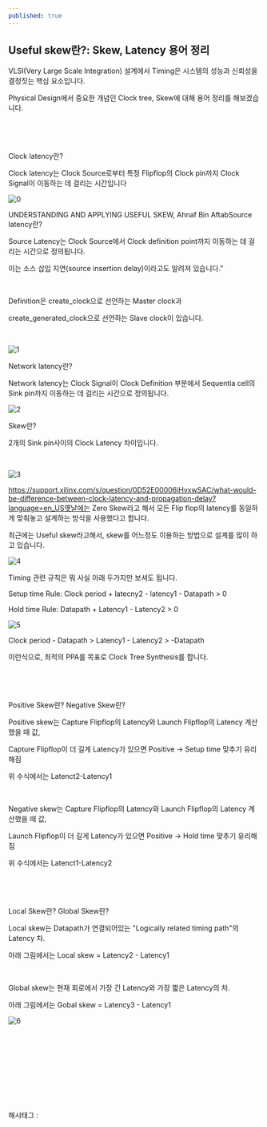 ```yaml
---
published: true
---
```

## Useful skew란?: Skew, Latency 용어 정리

VLSI(Very Large Scale Integration) 설계에서 Timing은 시스템의 성능과 신뢰성을 결정짓는 핵심 요소입니다.

Physical Design에서 중요한 개념인 Clock tree, Skew에 대해 용어 정리를 해보겠습니다.

​

​

Clock latency란?

Clock latency는 Clock Source로부터 특정 Flipflop의 Clock pin까지 Clock Signal이 이동하는 데 걸리는 시간입니다

![0](/asset/img/223525584707/0.png)

UNDERSTANDING AND APPLYING USEFUL SKEW, Ahnaf Bin AftabSource latency란?

Source Latency는 Clock Source에서 Clock definition point까지 이동하는 데 걸리는 시간으로 정의됩니다.

이는 소스 삽입 지연(source insertion delay)이라고도 알려져 있습니다."

​

Definition은 create_clock으로 선언하는 Master clock과

create_generated_clock으로 선언하는 Slave clock이 있습니다.

​

![1](/asset/img/223525584707/1.png)

Network latency란?

Network latency는 Clock Signal이 Clock Definition 부분에서 Sequentia cell의 Sink pin까지 이동하는 데 걸리는 시간으로 정의됩니다.

![2](/asset/img/223525584707/2.png)

Skew란?

2개의 Sink pin사이의 Clock Latency 차이입니다.

​

![3](/asset/img/223525584707/3.png)

https://support.xilinx.com/s/question/0D52E00006iHvxwSAC/what-would-be-difference-between-clock-latency-and-propagation-delay?language=en_US옛날에는 Zero Skew라고 해서 모든 Flip flop의 latency를 동일하게 맞춰놓고 설계하는 방식을 사용했다고 합니다.

최근에는 Useful skew라고해서, skew를 어느정도 이용하는 방법으로 설계를 많이 하고 있습니다.

![4](/asset/img/223525584707/4.png)

Timing 관련 규칙은 뭐 사실 아래 두가지만 보셔도 됩니다.

Setup time Rule: Clock period + latecny2 - latency1 - Datapath > 0

Hold time Rule: Datapath + Latency1 - Latency2 > 0

![5](/asset/img/223525584707/5.png)

Clock period - Datapath >  Latency1 - Latency2 > -Datapath

이런식으로, 최적의 PPA를 목표로 Clock Tree Synthesis를 합니다.

​

​

Positive Skew란? Negative Skew란?

Positive skew는 Capture Flipflop의 Latency와 Launch Flipflop의 Latency 계산했을 때 값,

Capture Flipflop이 더 길게 Latency가 있으면 Positive -> Setup time 맞추기 유리해짐

위 수식에서는 Latenct2-Latency1

​

Negative skew는 Capture Flipflop의 Latency와 Launch Flipflop의 Latency 계산했을 때 값,

Launch Flipflop이 더 길게 Latency가 있으면 Positive -> Hold time 맞추기 유리해짐

위 수식에서는 Latenct1-Latency2

​

​

Local Skew란?  Global Skew란?

Local skew는 Datapath가 연결되어있는 "Logically related timing path"의 Latency 차.

아래 그림에서는  Local skew = Latency2 - Latency1

​

Global skew는 현재 회로에서 가장 긴 Latency와 가장 짧은 Latency의 차.

아래 그림에서는 Gobal skew = Latency3 - Latency1

![6](/asset/img/223525584707/6.png)

​

​

​

​

​

 해시태그 : 